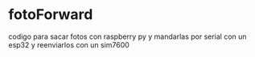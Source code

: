 # fotoForward
codigo para sacar fotos con raspberry py y mandarlas por serial con un esp32 y reenviarlos con un sim7600
